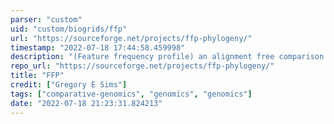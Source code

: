 ```yaml
---
parser: "custom"
uid: "custom/biogrids/ffp"
url: "https://sourceforge.net/projects/ffp-phylogeny/"
timestamp: "2022-07-18 17:44:58.459998"
description: "(Feature frequency profile) an alignment free comparison tool for phylogenetic analysis and text comparison. It can be applied to nucleotide sequences, complete genomes, proteomes and even used for text comparison."
repo_url: "https://sourceforge.net/projects/ffp-phylogeny/"
title: "FFP"
credit: ["Gregory E Sims"]
tags: ["comparative-genomics", "genomics", "genomics"]
date: "2022-07-18 21:23:31.824213"
---
```

